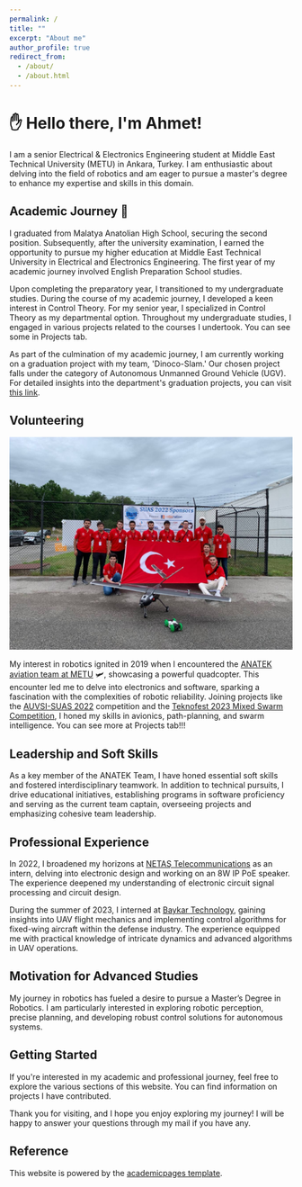 ```yaml
---
permalink: /
title: ""
excerpt: "About me"
author_profile: true
redirect_from:
  - /about/
  - /about.html
---
```


# ✋ Hello there, I'm Ahmet!

I am a senior Electrical & Electronics Engineering student at Middle East Technical University (METU) in Ankara, Turkey. I am enthusiastic about delving into the field of robotics and am eager to pursue a master's degree to enhance my expertise and skills in this domain.

## Academic Journey 📖

I graduated from Malatya Anatolian High School, securing the second position. Subsequently, after the university examination, I earned the opportunity to pursue my higher education at Middle East Technical University in Electrical and Electronics Engineering. The first year of my academic journey involved English Preparation School studies.

Upon completing the preparatory year, I transitioned to my undergraduate studies. During the course of my academic journey, I developed a keen interest in Control Theory. For my senior year, I specialized in Control Theory as my departmental option. Throughout my undergraduate studies, I engaged in various projects related to the courses I undertook. You can see some in Projects tab.

As part of the culmination of my academic journey, I am currently working on a graduation project with my team, 'Dinoco-Slam.' Our chosen project falls under the category of Autonomous Unmanned Ground Vehicle (UGV). For detailed insights into the department's graduation projects, you can visit [this link](https://capstone.eee.metu.edu.tr/projects-2023-24/).

## Volunteering

![Volunteering Image](/images/volunteering.png)

My interest in robotics ignited in 2019 when I encountered the [ANATEK aviation team at METU](https://www.anatek.org/) 🛩️, showcasing a powerful quadcopter. This encounter led me to delve into electronics and software, sparking a fascination with the complexities of robotic reliability. Joining projects like the [AUVSI-SUAS 2022](https://suas-competition.org/competitions) competition and the [Teknofest 2023 Mixed Swarm Competition](https://www.teknofest.org/en/competitions/swarm-uav-competition/), I honed my skills in avionics, path-planning, and swarm intelligence. You can see more at Projects tab!!!

## Leadership and Soft Skills

As a key member of the ANATEK Team, I have honed essential soft skills and fostered interdisciplinary teamwork. In addition to technical pursuits, I drive educational initiatives, establishing programs in software proficiency and serving as the current team captain, overseeing projects and emphasizing cohesive team leadership.

## Professional Experience

In 2022, I broadened my horizons at [NETAŞ Telecommunications](https://netas.com.tr/?lang=en) as an intern, delving into electronic design and working on an 8W IP PoE speaker. The experience deepened my understanding of electronic circuit signal processing and circuit design.

During the summer of 2023, I interned at [Baykar Technology](https://baykartech.com/en/), gaining insights into UAV flight mechanics and implementing control algorithms for fixed-wing aircraft within the defense industry. The experience equipped me with practical knowledge of intricate dynamics and advanced algorithms in UAV operations.

## Motivation for Advanced Studies

My journey in robotics has fueled a desire to pursue a Master’s Degree in Robotics. I am particularly interested in exploring robotic perception, precise planning, and developing robust control solutions for autonomous systems.

## Getting Started

If you're interested in my academic and professional journey, feel free to explore the various sections of this website. You can find information on projects I have contributed.

Thank you for visiting, and I hope you enjoy exploring my journey! I will be happy to answer your questions through my mail if you have any.

## Reference
This website is powered by the [academicpages template](https://github.com/academicpages/academicpages.github.io).